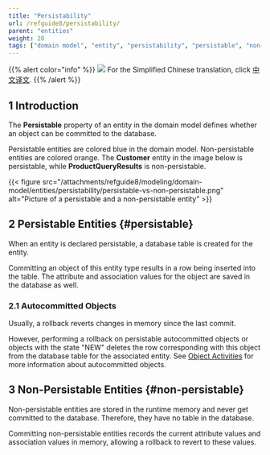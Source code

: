 ```yaml
---
title: "Persistability"
url: /refguide8/persistability/
parent: "entities"
weight: 20
tags: ["domain model", "entity", "persistability", "persistable", "non-persistable"]
---
```


{{% alert color="info" %}}
<img src="attachments/chinese-translation/china.png" style="display: inline-block; margin: 0" /> For the Simplified Chinese translation, click [中文译文](https://cdn.mendix.tencent-cloud.com/documentation/refguide8/persistability.pdf).
{{% /alert %}}

## 1 Introduction

The **Persistable** property of an entity in the domain model defines whether an object can be committed to the database.

Persistable entities are colored blue in the domain model. Non-persistable entities are colored orange. The **Customer** entity in the image below is persistable, while **ProductQueryResults** is non-persistable.

{{< figure src="/attachments/refguide8/modeling/domain-model/entities/persistability/persistable-vs-non-persistable.png" alt="Picture of a persistable and a non-persistable entity" >}}

## 2 Persistable Entities {#persistable}

When an entity is declared persistable, a database table is created for the entity.

Committing an object of this entity type results in a row being inserted into the table. The attribute and association values for the object are saved in the database as well.

### 2.1 Autocommitted Objects

Usually, a rollback reverts changes in memory since the last commit.

However, performing a rollback on persistable autocommitted objects or objects with the state "NEW" deletes the row corresponding with this object from the database table for the associated entity. See [Object Activities](/refguide8/object-activities/) for more information about autocommitted objects.

## 3 Non-Persistable Entities {#non-persistable}

Non-persistable entities are stored in the runtime memory and never get committed to the database. Therefore, they have no table in the database.

Committing non-persistable entities records the current attribute values and association values in memory, allowing a rollback to revert to these values.
